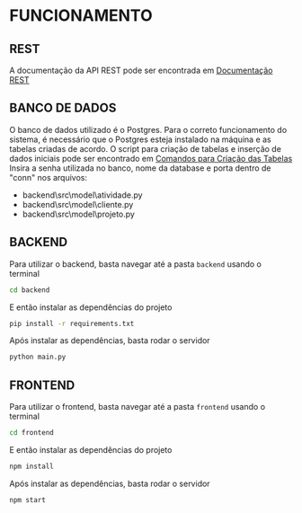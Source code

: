 # FUNCIONAMENTO

## REST

A documentação da API REST pode ser encontrada em [Documentação REST](https://github.com/Zac-Milioli/Desafio-Agnes/blob/master/docs/Documentação%20REST.pdf)

## BANCO DE DADOS

O banco de dados utilizado é o Postgres. Para o correto funcionamento do sistema, é necessário que o Postgres esteja instalado na máquina e as tabelas criadas de acordo.
O script para criação de tabelas e inserção de dados iniciais pode ser encontrado em [Comandos para Criação das Tabelas](https://github.com/Zac-Milioli/Desafio-Agnes/blob/master/docs/Comandos_criacao_tabelas.sql)
Insira a senha utilizada no banco, nome da database e porta dentro de "conn" nos arquivos:
- backend\src\model\atividade.py
- backend\src\model\cliente.py
- backend\src\model\projeto.py

## BACKEND

Para utilizar o backend, basta navegar até a pasta `backend` usando o terminal
    
```bash
cd backend
```

E então instalar as dependências do projeto

```bash
pip install -r requirements.txt
```

Após instalar as dependências, basta rodar o servidor

```bash
python main.py
```

## FRONTEND

Para utilizar o frontend, basta navegar até a pasta `frontend` usando o terminal

```bash
cd frontend
```

E então instalar as dependências do projeto

```bash
npm install
```

Após instalar as dependências, basta rodar o servidor

```bash
npm start
```
